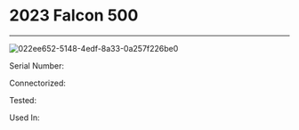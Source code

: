 # **2023 Falcon 500**
---

![022ee652-5148-4edf-8a33-0a257f226be0](https://mcquaidrobotics.github.io/inv/images/022ee652-5148-4edf-8a33-0a257f226be0.png)

Serial Number: 

Connectorized: 

Tested: 

Used In: 

